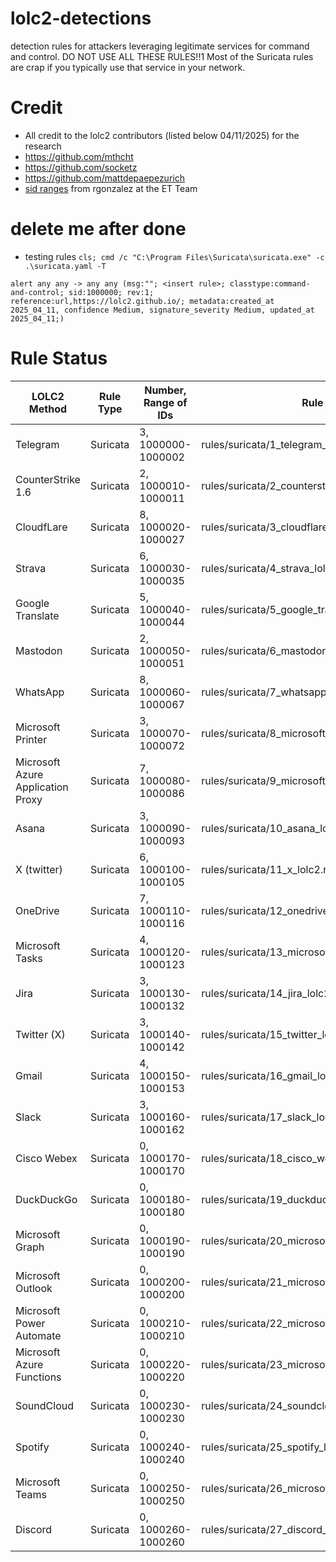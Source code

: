 # lolc2-detections
detection rules for attackers leveraging legitimate services for command and control. DO NOT USE ALL THESE RULES!!1 Most of the Suricata rules are crap if you typically use that service in your network.

# Credit
- All credit to the lolc2 contributors (listed below 04/11/2025) for the research
- https://github.com/mthcht
- https://github.com/socketz
- https://github.com/mattdepaepezurich
- [sid ranges](https://community.emergingthreats.net/t/signature-id-allocation-ranges/491) from rgonzalez at the ET Team

# delete me after done
- testing rules `cls; cmd /c "C:\Program Files\Suricata\suricata.exe" -c .\suricata.yaml -T`
```
alert any any -> any any (msg:""; <insert rule>; classtype:command-and-control; sid:1000000; rev:1; reference:url,https://lolc2.github.io/; metadata:created_at 2025_04_11, confidence Medium, signature_severity Medium, updated_at 2025_04_11;)
```

# Rule Status
| LOLC2 Method                      | Rule Type | Number, Range of IDs | Rule File Path                                          |
| ---                               | ---       | ---                  | ---                                                     |
| Telegram                          | Suricata  | 3, 1000000-1000002   | rules/suricata/1_telegram_lolc2.rules                   |
| CounterStrike 1.6                 | Suricata  | 2, 1000010-1000011   | rules/suricata/2_counterstrike1_6_lolc2.rules           |
| CloudfLare                        | Suricata  | 8, 1000020-1000027   | rules/suricata/3_cloudflare_lolc2.rules                 |
| Strava                            | Suricata  | 6, 1000030-1000035   | rules/suricata/4_strava_lolc2.rules                     |
| Google Translate                  | Suricata  | 5, 1000040-1000044   | rules/suricata/5_google_translate_lolc2.rules           |
| Mastodon                          | Suricata  | 2, 1000050-1000051   | rules/suricata/6_mastodon_lolc2.rules                   |
| WhatsApp                          | Suricata  | 8, 1000060-1000067   | rules/suricata/7_whatsapp_lolc2.rules                   |
| Microsoft Printer                 | Suricata  | 3, 1000070-1000072   | rules/suricata/8_microsoft_printer_lolc2c2.rules        |
| Microsoft Azure Application Proxy | Suricata  | 7, 1000080-1000086   | rules/suricata/9_microsoft_azure_app_proxy_lolc2.rules  |
| Asana                             | Suricata  | 3, 1000090-1000093   | rules/suricata/10_asana_lolc2.rules                     |
| X (twitter)                       | Suricata  | 6, 1000100-1000105   | rules/suricata/11_x_lolc2.rules                         |
| OneDrive                          | Suricata  | 7, 1000110-1000116   | rules/suricata/12_onedrive_lolc2.rules                  |
| Microsoft Tasks                   | Suricata  | 4, 1000120-1000123   | rules/suricata/13_microsoft_tasks_lolc2.rules           |
| Jira                              | Suricata  | 3, 1000130-1000132   | rules/suricata/14_jira_lolc2.rules                      |
| Twitter (X)                       | Suricata  | 3, 1000140-1000142   | rules/suricata/15_twitter_lolc2.rules                   |
| Gmail                             | Suricata  | 4, 1000150-1000153   | rules/suricata/16_gmail_lolc2.rules                     |
| Slack                             | Suricata  | 3, 1000160-1000162   | rules/suricata/17_slack_lolc2.rules                     |
| Cisco Webex                       | Suricata  | 0, 1000170-1000170   | rules/suricata/18_cisco_webex_lolc2.rules               |
| DuckDuckGo                        | Suricata  | 0, 1000180-1000180   | rules/suricata/19_duckduckgo_lolc2.rules                |
| Microsoft Graph                   | Suricata  | 0, 1000190-1000190   | rules/suricata/20_microsoft_graph_lolc2.rules           |
| Microsoft Outlook                 | Suricata  | 0, 1000200-1000200   | rules/suricata/21_microsoft_outlook_lolc2.rules         |
| Microsoft Power Automate          | Suricata  | 0, 1000210-1000210   | rules/suricata/22_microsoft_power_automate_lolc2.rules  |
| Microsoft Azure Functions         | Suricata  | 0, 1000220-1000220   | rules/suricata/23_microsoft_azure_functions_lolc2.rules |
| SoundCloud                        | Suricata  | 0, 1000230-1000230   | rules/suricata/24_soundcloud_lolc2.rules                |
| Spotify                           | Suricata  | 0, 1000240-1000240   | rules/suricata/25_spotify_lolc2.rules                   |
| Microsoft Teams                   | Suricata  | 0, 1000250-1000250   | rules/suricata/26_microsoft_teams_lolc2.rules           |
| Discord                           | Suricata  | 0, 1000260-1000260   | rules/suricata/27_discord_lolc2.rules                   |
